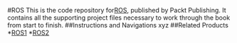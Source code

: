 #ROS
This is the code repository for[ROS](ros11.com), published by Packt Publishing. It contains all the supporting project files necessary to work through the book from start to finish.
##Instructions and Navigations
xyz
##Related Products
*[ROS1](ros1.com)
*[ROS2](ros2.com)
